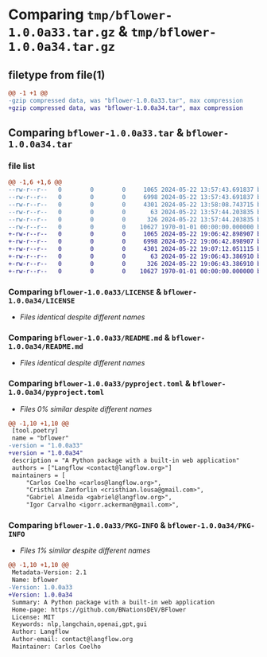 # Comparing `tmp/bflower-1.0.0a33.tar.gz` & `tmp/bflower-1.0.0a34.tar.gz`

## filetype from file(1)

```diff
@@ -1 +1 @@
-gzip compressed data, was "bflower-1.0.0a33.tar", max compression
+gzip compressed data, was "bflower-1.0.0a34.tar", max compression
```

## Comparing `bflower-1.0.0a33.tar` & `bflower-1.0.0a34.tar`

### file list

```diff
@@ -1,6 +1,6 @@
--rw-r--r--   0        0        0     1065 2024-05-22 13:57:43.691837 bflower-1.0.0a33/LICENSE
--rw-r--r--   0        0        0     6998 2024-05-22 13:57:43.691837 bflower-1.0.0a33/README.md
--rw-r--r--   0        0        0     4301 2024-05-22 13:58:08.743715 bflower-1.0.0a33/pyproject.toml
--rw-r--r--   0        0        0       63 2024-05-22 13:57:44.203835 bflower-1.0.0a33/src/backend/bflower/version/__init__.py
--rw-r--r--   0        0        0      326 2024-05-22 13:57:44.203835 bflower-1.0.0a33/src/backend/bflower/version/version.py
--rw-r--r--   0        0        0    10627 1970-01-01 00:00:00.000000 bflower-1.0.0a33/PKG-INFO
+-rw-r--r--   0        0        0     1065 2024-05-22 19:06:42.898907 bflower-1.0.0a34/LICENSE
+-rw-r--r--   0        0        0     6998 2024-05-22 19:06:42.898907 bflower-1.0.0a34/README.md
+-rw-r--r--   0        0        0     4301 2024-05-22 19:07:12.051115 bflower-1.0.0a34/pyproject.toml
+-rw-r--r--   0        0        0       63 2024-05-22 19:06:43.386910 bflower-1.0.0a34/src/backend/bflower/version/__init__.py
+-rw-r--r--   0        0        0      326 2024-05-22 19:06:43.386910 bflower-1.0.0a34/src/backend/bflower/version/version.py
+-rw-r--r--   0        0        0    10627 1970-01-01 00:00:00.000000 bflower-1.0.0a34/PKG-INFO
```

### Comparing `bflower-1.0.0a33/LICENSE` & `bflower-1.0.0a34/LICENSE`

 * *Files identical despite different names*

### Comparing `bflower-1.0.0a33/README.md` & `bflower-1.0.0a34/README.md`

 * *Files identical despite different names*

### Comparing `bflower-1.0.0a33/pyproject.toml` & `bflower-1.0.0a34/pyproject.toml`

 * *Files 0% similar despite different names*

```diff
@@ -1,10 +1,10 @@
 [tool.poetry]
 name = "bflower"
-version = "1.0.0a33"
+version = "1.0.0a34"
 description = "A Python package with a built-in web application"
 authors = ["Langflow <contact@langflow.org>"]
 maintainers = [
     "Carlos Coelho <carlos@langflow.org>",
     "Cristhian Zanforlin <cristhian.lousa@gmail.com>",
     "Gabriel Almeida <gabriel@langflow.org>",
     "Igor Carvalho <igorr.ackerman@gmail.com>",
```

### Comparing `bflower-1.0.0a33/PKG-INFO` & `bflower-1.0.0a34/PKG-INFO`

 * *Files 1% similar despite different names*

```diff
@@ -1,10 +1,10 @@
 Metadata-Version: 2.1
 Name: bflower
-Version: 1.0.0a33
+Version: 1.0.0a34
 Summary: A Python package with a built-in web application
 Home-page: https://github.com/BNationsDEV/BFlower
 License: MIT
 Keywords: nlp,langchain,openai,gpt,gui
 Author: Langflow
 Author-email: contact@langflow.org
 Maintainer: Carlos Coelho
```

